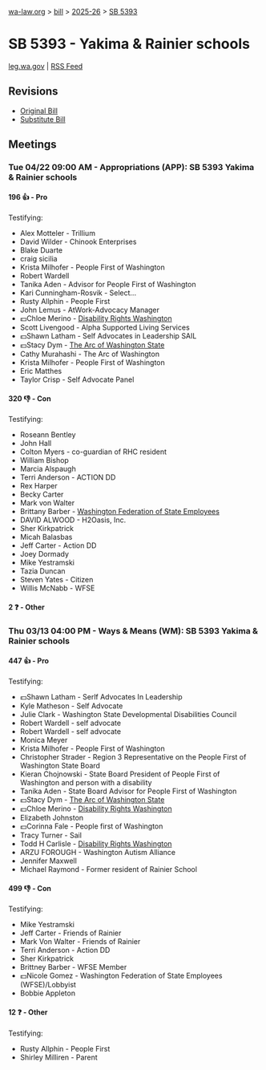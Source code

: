 [wa-law.org](/) > [bill](/bill/) > [2025-26](/bill/2025-26/) > [SB 5393](/bill/2025-26/sb/5393/)

# SB 5393 - Yakima & Rainier schools
[leg.wa.gov](https://app.leg.wa.gov/billsummary?BillNumber=5393&Year=2025&Initiative=false) | [RSS Feed](./rss.xml)

## Revisions
* [Original Bill](1/)
* [Substitute Bill](S/)

## Meetings
### Tue 04/22 09:00 AM - Appropriations (APP): SB 5393 Yakima & Rainier schools
#### 196 👍 - Pro
Testifying:
* Alex Motteler - Trillium
* David Wilder - Chinook Enterprises
* Blake Duarte
* craig sicilia
* Krista Milhofer - People First of Washington
* Robert Wardell
* Tanika Aden - Advisor for People First of Washington
* Kari Cunningham-Rosvik - Select...
* Rusty Allphin - People First
* John Lemus - AtWork-Advocacy Manager
* 💵Chloe Merino - [Disability Rights Washington](/org/disability_rights_washington/)
* Scott Livengood - Alpha Supported Living Services
* 💵Shawn Latham - Self Advocates in Leadership SAIL
* 💵Stacy Dym - [The Arc of Washington State](/org/the_arc_of_washington_state/)
* Cathy Murahashi - The Arc of Washington
* Krista Milhofer - People First of Washington
* Eric Matthes
* Taylor Crisp - Self Advocate Panel

#### 320 👎 - Con
Testifying:
* Roseann Bentley
* John Hall
* Colton Myers - co-guardian of RHC resident
* William Bishop
* Marcia Alspaugh
* Terri Anderson - ACTION DD
* Rex Harper
* Becky Carter
* Mark von Walter
* Brittany Barber - [Washington Federation of State Employees](/org/washington_federation_of_state_employees/)
* DAVID ALWOOD - H2Oasis, Inc.
* Sher Kirkpatrick
* Micah Balasbas
* Jeff Carter - Action DD
* Joey Dormady
* Mike Yestramski
* Tazia Duncan
* Steven Yates - Citizen
* Willis McNabb - WFSE

#### 2 ❓ - Other

### Thu 03/13 04:00 PM - Ways & Means (WM): SB 5393 Yakima & Rainier schools
#### 447 👍 - Pro
Testifying:
* 💵Shawn Latham - Serlf Advocates In Leadership
* Kyle Matheson - Self Advocate
* Julie Clark - Washington State Developmental Disabilities Council
* Robert Wardell - self advocate
* Robert Wardell - self advocate
* Monica Meyer
* Krista Milhofer - People First of Washington
* Christopher Strader - Region 3 Representative on the People First of Washington State Board
* Kieran Chojnowski - State Board President of People First of Washington and person with a disability
* Tanika Aden - State Board Advisor for People First of Washington
* 💵Stacy Dym - [The Arc of Washington State](/org/the_arc_of_washington_state/)
* 💵Chloe Merino - [Disability Rights Washington](/org/disability_rights_washington/)
* Elizabeth Johnston
* 💵Corinna Fale - People first of Washington
* Tracy Turner - Sail
* Todd H Carlisle - [Disability Rights Washington](/org/disability_rights_washington/)
* ARZU FOROUGH - Washington Autism Alliance
* Jennifer Maxwell
* Michael Raymond - Former resident of Rainier School

#### 499 👎 - Con
Testifying:
* Mike Yestramski
* Jeff Carter - Friends of Rainier
* Mark Von Walter - Friends of Rainier
* Terri Anderson - Action DD
* Sher Kirkpatrick
* Brittney Barber - WFSE Member
* 💵Nicole Gomez - Washington Federation of State Employees (WFSE)/Lobbyist
* Bobbie Appleton

#### 12 ❓ - Other
Testifying:
* Rusty Allphin - People First
* Shirley Milliren - Parent
